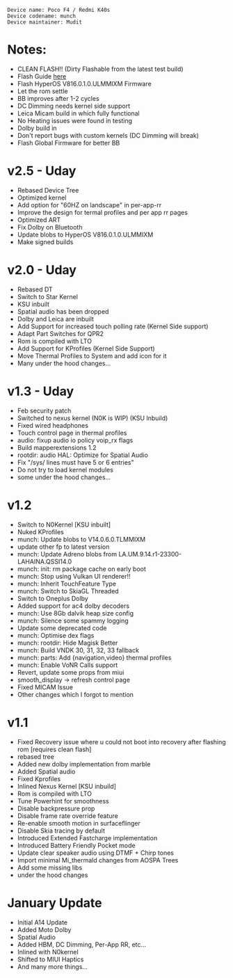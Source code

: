  ```
Device name: Poco F4 / Redmi K40s
Device codename: munch
Device maintainer: Mudit
```

# Notes:
- CLEAN FLASH!! (Dirty Flashable from the latest test build)
- Flash Guide [here](https://github.com/Project-PixelStar/official_devices/blob/14/instructions/munch.md)
- Flash HyperOS V816.0.1.0.ULMMIXM Firmware
- Let the rom settle
- BB improves after 1-2 cycles
- DC Dimming needs kernel side support
- Leica Micam build in which fully functional
- No Heating issues were found in testing
- Dolby build in
- Don't report bugs with custom kernels (DC Dimming will break)
- Flash Global Firmware for better BB

# v2.5 - Uday
- Rebased Device Tree 
- Optimized kernel
- Add option for "60HZ on landscape" in per-app-rr
- Improve the design for termal profiles and per app rr pages
- Optimized ART 
- Fix Dolby on Bluetooth
- Update blobs to HyperOS V816.0.1.0.ULMMIXM
- Make signed builds

# v2.0 - Uday
- Rebased DT
- Switch to Star Kernel
- KSU inbuilt
- Spatial audio has been dropped
- Dolby and Leica are inbuilt
- Add Support for increased touch polling rate (Kernel Side support)
- Adapt Part Switches for QPR2
- Rom is compiled with LTO 
- Add Support for KProfiles (Kernel Side Support) 
- Move Thermal Profiles to System and add icon for it
- Many under the hood changes...

# v1.3 - Uday
- Feb security patch
- Switched to nexus kernel (N0K is WIP) (KSU Inbuild)
- Fixed wired headphones
- Touch control page in thermal profiles
- audio: fixup audio io policy voip_rx flags
- Build mapperextensions 1.2
- rootdir: audio HAL: Optimize for Spatial Audio
- Fix "/sys/ lines must have 5 or 6 entries"
- Do not try to load kernel modules
- some under the hood changes... 

# v1.2
- Switch to N0Kernel [KSU inbuilt]
- Nuked KProfiles
- munch: Update blobs to V14.0.6.0.TLMMIXM 
- update other fp to latest version
- munch: Update Adreno blobs from LA.UM.9.14.r1-23300-LAHAINA.QSSI14.0
- munch: init: rm package cache on early boot
- munch: Stop using Vulkan UI renderer!! 
- munch: Inherit TouchFeature Type
- munch: Switch to SkiaGL Threaded
- Switch to Oneplus Dolby
- Added support for ac4 dolby decoders
- munch: Use 8Gb dalvik heap size config
- munch: Silence some spammy logging
- Update some deprecated code
- munch: Optimise dex flags
- munch: rootdir: Hide Magisk Better
- munch: Build VNDK 30, 31, 32, 33 fallback
- munch: parts: Add {navigation,video} thermal profiles
- munch: Enable VoNR Calls support
- Revert, update some props from miui
- smooth_display -> refresh control page
- Fixed MICAM Issue
- Other changes which I forgot to mention

# v1.1 
- Fixed Recovery issue where u could not boot into recovery after flashing rom [requires clean flash]
- rebased tree
- Added new dolby implementation from marble
- Added Spatial audio 
- Fixed Kprofiles
- Inlined Nexus Kernel  [KSU inbuild]
- Rom is compiled with LTO 
- Tune Powerhint for smoothness
- Disable backpressure prop
- Disable frame rate override feature
- Re-enable smooth motion in surfaceflinger
- Disable Skia tracing by default
- Introduced Extended Fastcharge implementation
- Introduced Battery Friendly Pocket mode
- Update clear speaker audio using DTMF + Chirp tones
- Import minimal Mi_thermald changes from AOSPA Trees
- Add some missing libs 
- under the hood changes

# January Update
- Initial A14 Update
- Added Moto Dolby
- Spatial Audio
- Added HBM, DC Dimming, Per-App RR, etc...
- Inlined with N0kernel
- Shifted to MIUI Haptics
- And many more things...

